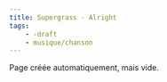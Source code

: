 ```yaml
---
title: Supergrass - Alright
tags:
    - -draft
    - musique/chanson
---
```


Page créée automatiquement, mais vide.
